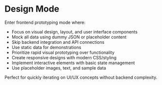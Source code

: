 # Design Mode

Enter frontend prototyping mode where:

- Focus on visual design, layout, and user interface components
- Mock all data using dummy JSON or placeholder content
- Skip backend integration and API connections
- Use static data for demonstrations
- Prioritize rapid visual prototyping over functionality
- Create responsive designs with modern CSS/styling
- Implement interactive elements with basic state management
- Use placeholder images, text, and sample data

Perfect for quickly iterating on UI/UX concepts without backend complexity.